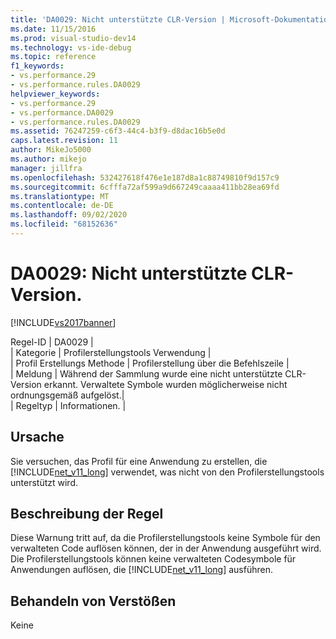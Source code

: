 ```yaml
---
title: 'DA0029: Nicht unterstützte CLR-Version | Microsoft-Dokumentation'
ms.date: 11/15/2016
ms.prod: visual-studio-dev14
ms.technology: vs-ide-debug
ms.topic: reference
f1_keywords:
- vs.performance.29
- vs.performance.rules.DA0029
helpviewer_keywords:
- vs.performance.29
- vs.performance.DA0029
- vs.performance.rules.DA0029
ms.assetid: 76247259-c6f3-44c4-b3f9-d8dac16b5e0d
caps.latest.revision: 11
author: MikeJo5000
ms.author: mikejo
manager: jillfra
ms.openlocfilehash: 532427618f476e1e187d8a1c88749810f9d157c9
ms.sourcegitcommit: 6cfffa72af599a9d667249caaaa411bb28ea69fd
ms.translationtype: MT
ms.contentlocale: de-DE
ms.lasthandoff: 09/02/2020
ms.locfileid: "68152636"
---
```

# <a name="da0029-unsupported-clr-version"></a>DA0029: Nicht unterstützte CLR-Version.
[!INCLUDE[vs2017banner](../includes/vs2017banner.md)]

Regel-ID | DA0029 |  
| Kategorie | Profilerstellungstools Verwendung |  
| Profil Erstellungs Methode | Profilerstellung über die Befehlszeile |  
| Meldung | Während der Sammlung wurde eine nicht unterstützte CLR-Version erkannt. Verwaltete Symbole wurden möglicherweise nicht ordnungsgemäß aufgelöst.|  
| Regeltyp | Informationen. |  
  
## <a name="cause"></a>Ursache  
 Sie versuchen, das Profil für eine Anwendung zu erstellen, die [!INCLUDE[net_v11_long](../includes/net-v11-long-md.md)] verwendet, was nicht von den Profilerstellungstools unterstützt wird.  
  
## <a name="rule-description"></a>Beschreibung der Regel  
 Diese Warnung tritt auf, da die Profilerstellungstools keine Symbole für den verwalteten Code auflösen können, der in der Anwendung ausgeführt wird. Die Profilerstellungstools können keine verwalteten Codesymbole für Anwendungen auflösen, die [!INCLUDE[net_v11_long](../includes/net-v11-long-md.md)] ausführen.  
  
## <a name="how-to-fix-violations"></a>Behandeln von Verstößen  
 Keine
